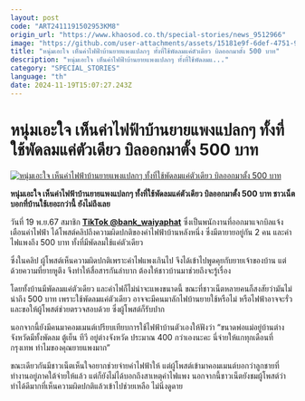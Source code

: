 ```yaml
---
layout: post
code: "ART2411191502953KM8"
origin_url: "https://www.khaosod.co.th/special-stories/news_9512966"
image: "https://github.com/user-attachments/assets/15181e9f-6def-4751-9345-94671818bf32"
title: "หนุ่มเอะใจ เห็นค่าไฟฟ้าบ้านยายแพงแปลกๆ ทั้งที่ใช้พัดลมแค่ตัวเดียว บิลออกมาตั้ง 500 บาท"
description: "หนุ่มเอะใจ เห็นค่าไฟฟ้าบ้านยายแพงแปลกๆ ทั้งที่ใช้พัดลมแ..."
category: "SPECIAL_STORIES"
language: "th"
date: 2024-11-19T15:07:27.243Z
---
```


# หนุ่มเอะใจ เห็นค่าไฟฟ้าบ้านยายแพงแปลกๆ ทั้งที่ใช้พัดลมแค่ตัวเดียว บิลออกมาตั้ง 500 บาท

[![หนุ่มเอะใจ เห็นค่าไฟฟ้าบ้านยายแพงแปลกๆ ทั้งที่ใช้พัดลมแค่ตัวเดียว บิลออกมาตั้ง 500 บาท](https://www.khaosod.co.th/wpapp/uploads/2024/11/kafire.jpg "หนุ่มเอะใจ เห็นค่าไฟฟ้าบ้านยายแพงแปลกๆ ทั้งที่ใช้พัดลมแค่ตัวเดียว บิลออกมาตั้ง 500 บาท")](https://www.khaosod.co.th/wpapp/uploads/2024/11/kafire.jpg)

**หนุ่มเอะใจ เห็นค่าไฟฟ้าบ้านยายแพงแปลกๆ ทั้งที่ใช้พัดลมแค่ตัวเดียว บิลออกมาตั้ง 500 บาท ชาวเน็ตบอกที่บ้านใช้เยอะกว่านี้ ยังไม่ถึงเลย**

วันที่ 19 พ.ย.67 สมาชิก **[TikTok @bank\_waiyaphat](https://www.tiktok.com/@bank_waiyaphat/video/7437721646565281041)** ซึ่งเป็นพนักงานที่ออกมาแจกบิลแจ้งเตือนค่าไฟฟ้า ได้โพสต์คลิปถึงความผิดปกติของค่าไฟฟ้าบ้านหลังหนึ่ง ซึ่งมีตายายอยู่กัน 2 คน และค่าไฟแพงถึง 500 บาท ทั้งที่มีพัดลมใช้แค่ตัวเดียว

ซึ่งในคลิป ผู้โพสต์เห็นความผิดปกติเพราะค่าไฟแพงเกินไป จึงได้เข้าไปพูดคุยกับยายเจ้าของบ้าน แต่ด้วยความที่ยายหูตึง จึงทำให้สื่อสารกันลำบาก ต้องให้ชาวบ้านมาช่วยถึงจะรู้เรื่อง

โดยทั้งบ้านมีพัดลมแค่ตัวเดียว และค่าไฟก็ไม่น่าจะแพงขนาดนี้ ขณะที่ชาวเน็ตหลายคนก็สงสัยว่ามันไม่น่าถึง 500 บาท เพราะใช้พัดลมแค่ตัวเดียว อาจจะมีคนมาลักไฟบ้านยายใช้หรือไม่ หรือไฟฟ้าอาจจะรั่ว และขอให้ผู้โพสต์ช่วยตรวจสอบด้วย ซึ่งผู้โพสต์ก็รับปาก

นอกจากนี้ยังมีคนมาคอมเมนต์เปรียบเทียบการใช้ไฟฟ้าบ้านตัวเองให้ฟังว่า “ขนาดพ่อแม่อยู่บ้านต่างจังหวัดมีทั้งพัดลม ตู้เย็น ทีวี อยู่ต่างจังหวัด ประมาณ 400 กว่าเองนะคะ นี่จ่ายให้แกทุกเดือนที่กรุงเทพ ทำไมของคุณยายแพงมาก”

ขณะเดียวกันมีชาวเน็ตเห็นใจอยากช่วยจ่ายค่าไฟฟ้าให้ แต่ผู้โพสต์เข้ามาคอมเมนต์บอกว่าลูกชายที่ทำงานอยู่ภาคใต้จ่ายให้แล้ว แต่ก็ยังไม่ได้บอกถึงสาเหตุค่าไฟแพง นอกจากนี้ชาวเน็ตยังชมผู้โพสต์ว่า ทำได้ดีมากที่เห็นความผิดปกติแล้วเข้าไปช่วยเหลือ ไม่นิ่งดูดาย



